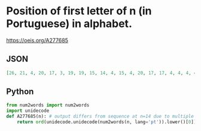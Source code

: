# Position of first letter of n \(in Portuguese\) in alphabet\.
https://oeis.org/A277685
## JSON
```JSON
[26, 21, 4, 20, 17, 3, 19, 19, 15, 14, 4, 15, 4, 20, 17, 17, 4, 4, 4, 4, 22, 22, 22, 22, 22, 22, 22, 22, 22, 22, 20, 20, 20, 20, 20, 20, 20, 20, 20, 20, 17, 17, 17, 17, 17, 17, 17, 17, 17, 17, 3, 3, 3, 3, 3, 3, 3, 3, 3, 3, 19, 19, 19, 19, 19, 19]
```
## Python
```Python
from num2words import num2words
import unidecode
def A277685(n): # output differs from sequence at n=14 due to multiple spellings.
    return ord(unidecode.unidecode(num2words(n, lang='pt')).lower()[0]) - 96 # _Chai Wah Wu_, Feb 27 2020
```

